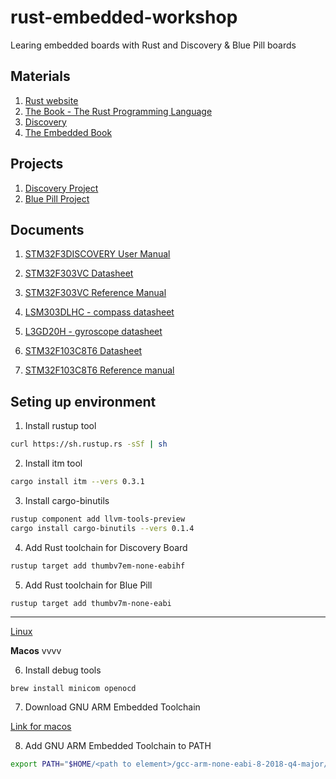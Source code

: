 # rust-embedded-workshop
Learing embedded boards with Rust and Discovery &amp; Blue Pill boards

## Materials

1. [Rust website](https://www.rust-lang.org/)
2. [The Book - The Rust Programming Language](https://doc.rust-lang.org/1.30.0/book/2018-edition/foreword.html)
3. [Discovery](https://docs.rust-embedded.org/discovery/)
4. [The Embedded Book](https://docs.rust-embedded.org/book/intro/index.html)

## Projects

1. [Discovery Project](https://github.com/rust-embedded/discovery)
2. [Blue Pill Project](https://github.com/japaric/stm32f103xx-hal)

## Documents

1. [STM32F3DISCOVERY User Manual](http://www.st.com/resource/en/user_manual/dm00063382.pdf)
2. [STM32F303VC Datasheet](http://www.st.com/resource/en/datasheet/stm32f303vc.pdf)
3. [STM32F303VC Reference Manual](http://www.st.com/resource/en/reference_manual/dm00043574.pdf)
4. [LSM303DLHC - compass datasheet](http://www.st.com/resource/en/datasheet/lsm303dlhc.pdf)
5. [L3GD20H - gyroscope datasheet](https://www.st.com/resource/en/datasheet/l3gd20h.pdf)

1. [STM32F103C8T6 Datasheet](https://www.st.com/resource/en/datasheet/CD00161566.pdf)
2. [STM32F103C8T6 Reference manual](https://www.st.com/resource/en/reference_manual/cd00171190.pdf)

## Seting up environment
1. Install rustup tool
```sh
curl https://sh.rustup.rs -sSf | sh
```
2. Install itm tool
```sh
cargo install itm --vers 0.3.1
```
3. Install cargo-binutils
```sh
rustup component add llvm-tools-preview
cargo install cargo-binutils --vers 0.1.4
```

4. Add Rust toolchain for Discovery Board
```sh
rustup target add thumbv7em-none-eabihf
```

5. Add Rust toolchain for Blue Pill
```sh
rustup target add thumbv7m-none-eabi
```
----
[Linux](https://docs.rust-embedded.org/discovery/03-setup/linux.html)

**Macos**
vvvv

6. Install debug tools
```
brew install minicom openocd
```
7. Download GNU ARM Embedded Toolchain

[Link for macos](https://developer.arm.com/-/media/Files/downloads/gnu-rm/8-2018q4/gcc-arm-none-eabi-8-2018-q4-major-mac.tar.bz2?revision=1041bf49-06d4-4174-866f-0e5259fa9d8d?product=GNU%20Arm%20Embedded%20Toolchain,64-bit,,Mac%20OS%20X,8-2018-q4-major)

8. Add GNU ARM Embedded Toolchain to PATH
```sh
export PATH="$HOME/<path to element>/gcc-arm-none-eabi-8-2018-q4-major/bin:$PATH"
```
